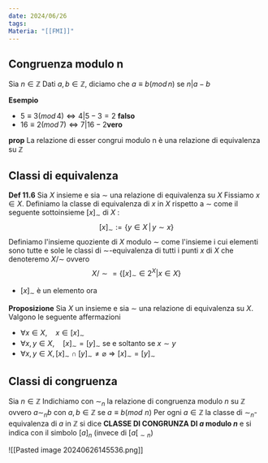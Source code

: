 ```yaml
---
date: 2024/06/26
tags: 
Materia: "[[FMI]]"
---
```

## Congruenza modulo n
Sia $n \in \mathbb{Z}$
Dati $a,b \in \mathbb{Z}$, diciamo che $a\equiv b(mod\, n)$ se $n|a-b$

**Esempio**
- $5 \equiv 3 (mod \, 4) \Leftrightarrow 4| 5-3 = 2$ **falso**
- $16 \equiv 2 (mod \, 7) \Leftrightarrow 7|16-2$**vero**

**prop** La relazione di esser congrui modulo n è una relazione di equivalenza su $\mathbb{Z}$

## Classi di equivalenza
**Def 11.6** Sia $X$ insieme e sia $\sim$ una relazione di equivalenza su $X$
Fissiamo $x \in X$. Definiamo la classe di equivalenza di $x$ in $X$ rispetto a $\sim$ come il seguente sottoinsieme $[x]_{\sim}$ di $X$ :
$$
[x]_{\sim} := \{y \in X \,|\, y \sim x\}
$$
Definiamo l'insieme quoziente di $X$ modulo $\sim$ come l'insieme i cui elementi sono tutte e sole le classi di $\sim$-equivalenza di tutti i punti $x$ di $X$ che denoteremo $X/\sim$
ovvero
$$
X/\sim  =\{[x]_{\sim} \in 2^{X} | x \in X\}
$$
- $[x]_{\sim}$ è un elemento ora

**Proposizione** Sia $X$ un insieme e sia $\sim$ una relazione di equivalenza su $X$. Valgono le seguente affermazioni
- $\forall x \in X,\quad x \in [x]_\sim$
- $\forall x,y \in X, \quad [x]_{\sim} = [y]_{\sim}$ se e soltanto se $x\sim y$
- $\forall x,y \in X, [x]_{\sim} \cap [y]_{\sim} \neq \varnothing \Rightarrow [x]_{\sim}= [y]_\sim$

## Classi di congruenza
Sia $n \in \mathbb{Z}$ Indichiamo con $\sim_{n}$ la relazione di congruenza modulo $n$ su $\mathbb{Z}$ ovvero 
$a \sim_{n}b$ con $a,b \in \mathbb{Z}$ se $a \equiv b (mod\,\, n)$
Per ogni $a \in \mathbb{Z}$ la classe di $\sim_{n}$-equivalenza di $a$ in $\mathbb{Z}$ si dice **CLASSE DI CONGRUNZA DI $a$ modulo $n$** e si indica con il simbolo $[a]_{n}$ (invece di $[a[_{\sim n}$)

![[Pasted image 20240626145536.png]]